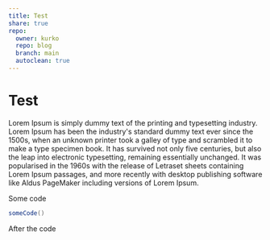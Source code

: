 ```yaml
---
title: Test
share: true
repo:
  owner: kurko
  repo: blog
  branch: main
  autoclean: true
---
```


# Test
Lorem Ipsum is simply dummy text of the printing and typesetting industry. Lorem Ipsum has been the industry's standard dummy text ever since the 1500s, when an unknown printer took a galley of type and scrambled it to make a type specimen book. It has survived not only five centuries, but also the leap into electronic typesetting, remaining essentially unchanged. It was popularised in the 1960s with the release of Letraset sheets containing Lorem Ipsum passages, and more recently with desktop publishing software like Aldus PageMaker including versions of Lorem Ipsum.

Some code

```java
someCode()
```

After the code